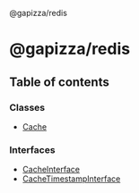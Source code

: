 @gapizza/redis

# @gapizza/redis

## Table of contents

### Classes

- [Cache](classes/Cache.md)

### Interfaces

- [CacheInterface](interfaces/CacheInterface.md)
- [CacheTimestampInterface](interfaces/CacheTimestampInterface.md)

